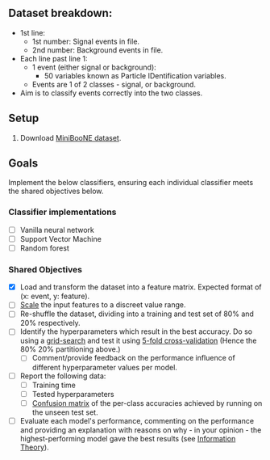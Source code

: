 ## Dataset breakdown:

* 1st line:
  * 1st number: Signal events in file.
  * 2nd number: Background events in file.
* Each line past line 1:
  * 1 event (either signal or background):
    * 50 variables known as Particle IDentification variables.
  * Events are 1 of 2 classes - signal, or background.
* Aim is to classify events correctly into the two classes.

## Setup

1. Download [MiniBooNE dataset](https://archive.ics.uci.edu/ml/datasets/MiniBooNE+particle+identification).

## Goals

Implement the below classifiers, ensuring each individual classifier meets the shared objectives below.

### Classifier implementations

* [ ] Vanilla neural network
* [ ] Support Vector Machine
* [ ] Random forest

### Shared Objectives

* [x] Load and transform the dataset into a feature matrix. Expected format of (x: event, y: feature).
* [ ] [Scale](https://en.wikipedia.org/wiki/Feature_scaling) the input features to a discreet value range.
* [ ] Re-shuffle the dataset, dividing into a training and test set of 80% and 20% respectively.
* [ ] Identify the hyperparameters which result in the best accuracy. Do so using a [grid-search](https://machinelearningmastery.com/hyperparameter-optimization-with-random-search-and-grid-search/) and test it using [5-fold cross-validation](https://machinelearningmastery.com/hyperparameter-optimization-with-random-search-and-grid-search/) (Hence the 80% 20% partitioning above.)
  * [ ] Comment/provide feedback on the performance influence of different hyperparameter values per model.
* [ ] Report the following data:
  * [ ] Training time
  * [ ] Tested hyperparameters
  * [ ] [Confusion matrix](https://en.wikipedia.org/wiki/Confusion_matrix) of the per-class accuracies achieved by running on the unseen test set.
* [ ] Evaluate each model's performance, commenting on the performance and providing an explanation with reasons on why - in your opinion - the highest-performing model gave the best results (see [Information Theory](https://en.wikipedia.org/wiki/Information_theory)).
